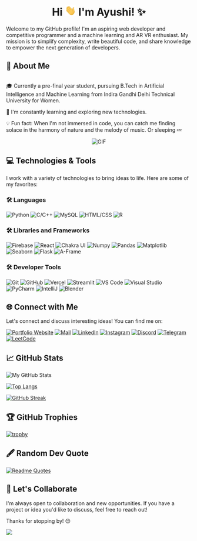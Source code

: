 <h1 align="center">Hi <img src="https://raw.githubusercontent.com/ABSphreak/ABSphreak/master/gifs/Hi.gif" width="30px"> I'm Ayushi! ✨ </h1>

Welcome to my GitHub profile! I'm an aspiring web developer and competitive programmer and a machine learning and AR VR enthusiast. My mission is to simplify complexity, write beautiful code, and share knowledge to empower the next generation of developers.

## 🚀 About Me

<div style="float: left; margin-right: 20px;">
  
  🎓 Currently a pre-final year student, pursuing B.Tech in Artificial Intelligence and Machine Learning from Indira Gandhi Delhi Technical University for Women.
  
  🌱 I'm constantly learning and exploring new technologies.
  
  💡 Fun fact: When I'm not immersed in code, you can catch me finding solace in the harmony of nature and the melody of music. Or sleeping 💤

</div>

<div align="center">
  <img width="300" src="https://media.giphy.com/media/R03zWv5p1oNSQd91EP/giphy.gif" alt="GIF">
</div>

## 💻 Technologies & Tools

I work with a variety of technologies to bring ideas to life. Here are some of my favorites:

### 🛠 Languages 

![Python](https://img.shields.io/badge/-Python-3776AB?style=flat&logo=python&logoColor=white) 
![C/C++](https://img.shields.io/badge/-C%2FC%2B%2B-00599C?style=flat&logo=c%2B%2B&logoColor=white) 
![MySQL](https://img.shields.io/badge/-MySQL-4479A1?style=flat&logo=mysql&logoColor=white) 
![HTML/CSS](https://img.shields.io/badge/-HTML%2FCSS-E34F26?style=flat&logo=html5&logoColor=white) 
![R](https://img.shields.io/badge/-R-276DC3?style=flat&logo=r&logoColor=white)

### 🛠 Libraries and Frameworks

![Firebase](https://img.shields.io/badge/-Firebase-FFCA28?style=flat&logo=firebase&logoColor=white)
![React](https://img.shields.io/badge/-React-61DAFB?style=flat&logo=react&logoColor=white)
![Chakra UI](https://img.shields.io/badge/-Chakra%20UI-319795?flat&logo=chakra-ui&logoColor=white)
![Numpy](https://img.shields.io/badge/-Numpy-013243?style=flat&logo=numpy&logoColor=white) 
![Pandas](https://img.shields.io/badge/-Pandas-150458?style=flat&logo=pandas&logoColor=white) 
![Matplotlib](https://img.shields.io/badge/-Matplotlib-11557C?style=flat&logo=matplotlib&logoColor=white) 
![Seaborn](https://img.shields.io/badge/-Seaborn-3776AB?style=flat&logo=seaborn&logoColor=white) 
![Flask](https://img.shields.io/badge/-Flask-000000?style=flat&logo=flask&logoColor=white) 
![A-Frame](https://img.shields.io/badge/-A--Frame-FFC100?style=flat&logo=a-frame&logoColor=white)

### 🛠 Developer Tools

![Git](https://img.shields.io/badge/-Git-F05032?style=flat&logo=git&logoColor=white) 
![GitHub](https://img.shields.io/badge/-GitHub-181717?style=flat&logo=github&logoColor=white) 
![Vercel](https://img.shields.io/badge/-Vercel-000000?style=flat&logo=vercel&logoColor=white)
![Streamlit](https://img.shields.io/badge/-Streamlit-FF4B4B?style=flat&logo=streamlit&logoColor=white)
![VS Code](https://img.shields.io/badge/-VS%20Code-007ACC?style=flat&logo=visual-studio-code&logoColor=white) 
![Visual Studio](https://img.shields.io/badge/-Visual%20Studio-5C2D91?style=flat&logo=visual-studio&logoColor=white) 
![PyCharm](https://img.shields.io/badge/-PyCharm-000000?style=flat&logo=pycharm&logoColor=white) 
![IntelliJ](https://img.shields.io/badge/-IntelliJ-000000?style=flat&logo=intellij-idea&logoColor=white) 
![Blender](https://img.shields.io/badge/-Blender-F5792A?style=flat&logo=blender&logoColor=white)

## 🌐 Connect with Me

Let's connect and discuss interesting ideas! You can find me on:

[![Portfolio Website](https://img.shields.io/badge/Portfolio-View-9cf?style=flat-square&logo=html5&logoColor=white)](https://dubeyayushi.github.io/Portfolio/)
[![Mail](https://img.shields.io/badge/Mail-Send%20Mail-red?style=flat-square&logo=gmail&logoColor=white)](mailto:adayushi232@gmail.com)
[![LinkedIn](https://img.shields.io/badge/LinkedIn-Connect-blue?style=flat-square&logo=linkedin&logoColor=white)](https://www.linkedin.com/in/dubeyayushi-ad/)
[![Instagram](https://img.shields.io/badge/Instagram-Follow%20Me-purple?style=flat-square&logo=instagram&logoColor=white)](https://www.instagram.com/ayushidubey448/)
[![Discord](https://img.shields.io/badge/Discord-Chat-7289DA?style=flat-square&logo=discord&logoColor=white)](https://discordapp.com/users/ayushidubey)
[![Telegram](https://img.shields.io/badge/Telegram-Chat-0088cc?style=flat-square&logo=telegram&logoColor=white)](https://t.me/ayushi_code)
[![LeetCode](https://img.shields.io/badge/LeetCode-Solve-FFA116?style=flat-square&logo=leetcode&logoColor=white)](https://leetcode.com/_ad/)


## 📈 GitHub Stats

![My GitHub Stats](https://github-readme-stats.vercel.app/api?username=dubeyayushi&show_icons=true&hide=contribs,prs&theme=radical)

[![Top Langs](https://github-readme-stats.vercel.app/api/top-langs/?username=dubeyayushi&layout=compact&theme=radical)](https://github.com/dubeyayushi/github-readme-stats)

[![GitHub Streak](https://streak-stats.demolab.com?user=dubeyayushi&theme=radical)](https://git.io/streak-stats)

## 🏆 GitHub Trophies

[![trophy](https://github-profile-trophy.vercel.app/?username=dubeyayushi&theme=radical)](https://github.com/ryo-ma/github-profile-trophy)

## 🖋️ Random Dev Quote

[![Readme Quotes](https://quotes-github-readme.vercel.app/api?type=horizontal&theme=radical)](https://github.com/piyushsuthar/github-readme-quotes)

## 🤝 Let's Collaborate

I'm always open to collaboration and new opportunities. If you have a project or idea you'd like to discuss, feel free to reach out!

Thanks for stopping by! 😊

![](https://komarev.com/ghpvc/?username=dubeyayushi&color=brightgreen)
